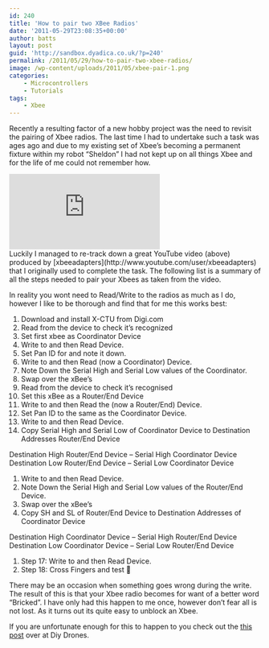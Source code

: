 ```yaml
---
id: 240
title: 'How to pair two XBee Radios'
date: '2011-05-29T23:08:35+00:00'
author: batts
layout: post
guid: 'http://sandbox.dyadica.co.uk/?p=240'
permalink: /2011/05/29/how-to-pair-two-xbee-radios/
image: /wp-content/uploads/2011/05/xbee-pair-1.png
categories:
    - Microcontrollers
    - Tutorials
tags:
    - Xbee
---
```


Recently a resulting factor of a new hobby project was the need to revisit the pairing of Xbee radios. The last time I had to undertake such a task was ages ago and due to my existing set of Xbee’s becoming a permanent fixture within my robot “Sheldon” I had not kept up on all things Xbee and for the life of me could not remember how.

<div class="video-container"><iframe allowfullscreen="allowfullscreen" frameborder="0" src="https://www.youtube.com/embed/VzgUtZyiHhE"></iframe></div>Luckily I managed to re-track down a great YouTube video (above) produced by [xbeeadapters](http://www.youtube.com/user/xbeeadapters) that I originally used to complete the task. The following list is a summary of all the steps needed to pair your Xbees as taken from the video.

In reality you wont need to Read/Write to the radios as much as I do, however I like to be thorough and find that for me this works best:

1. Download and install X-CTU from Digi.com
2. Read from the device to check it’s recognized
3. Set first xbee as Coordinator Device
4. Write to and then Read Device.
5. Set Pan ID for and note it down.
6. Write to and then Read (now a Coordinator) Device.
7. Note Down the Serial High and Serial Low values of the Coordinator.
8. Swap over the xBee’s
9. Read from the device to check it’s recognised
10. Set this xBee as a Router/End Device
11. Write to and then Read the (now a Router/End) Device.
12. Set Pan ID to the same as the Coordinator Device.
13. Write to and then Read Device.
14. Copy Serial High and Serial Low of Coordinator Device to Destination Addresses Router/End Device

Destination High Router/End Device – Serial High Coordinator Device  
Destination Low Router/End Device – Serial Low Coordinator Device

1. Write to and then Read Device.
2. Note Down the Serial High and Serial Low values of the Router/End Device.
3. Swap over the xBee’s
4. Copy SH and SL of Router/End Device to Destination Addresses of Coordinator Device

Destination High Coordinator Device – Serial High Router/End Device  
Destination Low Coordinator Device – Serial Low Router/End Device

1. Step 17: Write to and then Read Device.
2. Step 18: Cross Fingers and test 🙂

There may be an occasion when something goes wrong during the write. The result of this is that your Xbee radio becomes for want of a better word “Bricked”. I have only had this happen to me once, however don’t fear all is not lost. As it turns out its quite easy to unblock an Xbee.

If you are unfortunate enough for this to happen to you check out the [this post](http://diydrones.com/profiles/blog/show?id=705844%3ABlogPost%3A88961&commentId=705844%3AComment%3A89003 "Diy Drones") over at Diy Drones.